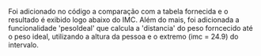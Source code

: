 Foi adicionado no código a comparação com a tabela fornecida e o resultado é exibido logo abaixo do IMC. Além do mais, foi adicionada a funcionalidade 'pesoIdeal' que calcula a 'distancia' do peso forncecido até o peso ideal, utilizando a altura da pessoa e o extremo (imc = 24.9) do intervalo.
